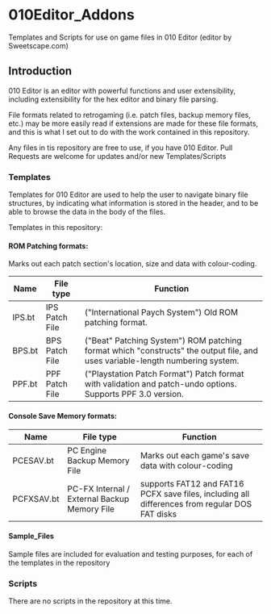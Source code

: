 # 010Editor_Addons

Templates and Scripts for use on game files in 010 Editor (editor by Sweetscape.com)

## Introduction

010 Editor is an editor with powerful functions and user extensibility, including
extensibility for the hex editor and binary file parsing.

File formats related to retrogaming (i.e. patch files, backup memory files, etc.) may
be more easily read if extensions are made for these file formats, and this is what I
set out to do with the work contained in this repository.

Any files in tis repository are free to use, if you have 010 Editor.
Pull Requests are welcome for updates and/or new Templates/Scripts


### Templates

Templates for 010 Editor are used to help the user to navigate binary file structures,
by indicating what information is stored in the header, and to be able to browse the
data in the body of the files.

Templates in this repository:

#### ROM Patching formats:

Marks out each patch section's location, size and data with colour-coding.

| Name | File type | Function |
|------|-----------|----------|
| IPS.bt | IPS Patch File | ("International Paych System") Old ROM patching format. |
| BPS.bt | BPS Patch File | ("Beat" Patching System") ROM patching format which "constructs" the output file, and uses variable-length numbering system. |
| PPF.bt | PPF Patch File | ("Playstation Patch Format") Patch format with validation and patch-undo options. Supports PPF 3.0 version. |

#### Console Save Memory formats:

| Name | File type | Function |
|------|-----------|----------|
| PCESAV.bt | PC Engine Backup Memory File | Marks out each game's save data with colour-coding |
| PCFXSAV.bt | PC-FX Internal / External Backup Memory File | supports FAT12 and FAT16 PCFX save files, including all differences from regular DOS FAT disks |


#### Sample_Files

Sample files are included for evaluation and testing purposes, for each of the templates in the repository


### Scripts

There are no scripts in the repository at this time.
